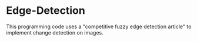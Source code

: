 # Edge-Detection
This programming code uses a "competitive fuzzy edge detection article" to implement change detection on images.
